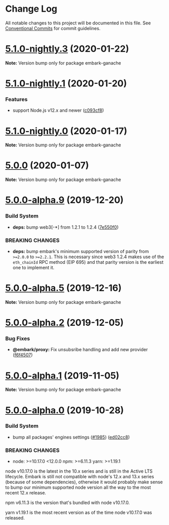 # Change Log

All notable changes to this project will be documented in this file.
See [Conventional Commits](https://conventionalcommits.org) for commit guidelines.

# [5.1.0-nightly.3](https://github.com/embarklabs/embark/compare/v5.1.0-nightly.2...v5.1.0-nightly.3) (2020-01-22)

**Note:** Version bump only for package embark-ganache





# [5.1.0-nightly.1](https://github.com/embarklabs/embark/compare/v5.1.0-nightly.0...v5.1.0-nightly.1) (2020-01-20)


### Features

* support Node.js v12.x and newer ([c093cf8](https://github.com/embarklabs/embark/commit/c093cf8))





# [5.1.0-nightly.0](https://github.com/embarklabs/embark/compare/v5.0.0...v5.1.0-nightly.0) (2020-01-17)

**Note:** Version bump only for package embark-ganache





# [5.0.0](https://github.com/embarklabs/embark/compare/v5.0.0-beta.0...v5.0.0) (2020-01-07)

**Note:** Version bump only for package embark-ganache





# [5.0.0-alpha.9](https://github.com/embarklabs/embark/compare/v5.0.0-alpha.8...v5.0.0-alpha.9) (2019-12-20)


### Build System

* **deps:** bump web3[-*] from 1.2.1 to 1.2.4 ([7e550f0](https://github.com/embarklabs/embark/commit/7e550f0))


### BREAKING CHANGES

* **deps:** bump embark's minimum supported version of parity from
`>=2.0.0` to `>=2.2.1`. This is necessary since web3 1.2.4 makes use of the
`eth_chainId` RPC method (EIP 695) and that parity version is the earliest one
to implement it.

[bug]: https://github.com/ethereum/web3.js/issues/3283





# [5.0.0-alpha.5](https://github.com/embarklabs/embark/compare/v5.0.0-alpha.4...v5.0.0-alpha.5) (2019-12-16)

**Note:** Version bump only for package embark-ganache





# [5.0.0-alpha.2](https://github.com/embarklabs/embark/compare/v5.0.0-alpha.1...v5.0.0-alpha.2) (2019-12-05)


### Bug Fixes

* **@embark/proxy:** Fix unsubsribe handling and add new provider ([f6f4507](https://github.com/embarklabs/embark/commit/f6f4507))





# [5.0.0-alpha.1](https://github.com/embarklabs/embark/compare/v5.0.0-alpha.0...v5.0.0-alpha.1) (2019-11-05)

**Note:** Version bump only for package embark-ganache





# [5.0.0-alpha.0](https://github.com/embarklabs/embark/compare/v4.1.1...v5.0.0-alpha.0) (2019-10-28)


### Build System

* bump all packages' engines settings ([#1985](https://github.com/embarklabs/embark/issues/1985)) ([ed02cc8](https://github.com/embarklabs/embark/commit/ed02cc8))


### BREAKING CHANGES

* node: >=10.17.0 <12.0.0
npm: >=6.11.3
yarn: >=1.19.1

node v10.17.0 is the latest in the 10.x series and is still in the Active LTS
lifecycle. Embark is still not compatible with node's 12.x and 13.x
series (because of some dependencies), otherwise it would probably make sense
to bump our minimum supported node version all the way to the most recent 12.x
release.

npm v6.11.3 is the version that's bundled with node v10.17.0.

yarn v1.19.1 is the most recent version as of the time node v10.17.0 was
released.
